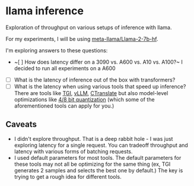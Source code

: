# llama inference

Exploration of throughput on various setups of inference with llama.

For my experiments, I will be using [meta-llama/Llama-2-7b-hf](https://huggingface.co/meta-llama/Llama-2-7b-hf).

I'm exploring answers to these questions:

- ~[ ] How does latency differ on a 3090 vs. A600 vs. A10 vs. A100?~ I decided to run all experiments on a A600
- [ ] What is the latency of inference out of the box with transformers?  
- [ ] What is the latency when using various tools that speed up inference?  There are tools like [TGI](https://github.com/huggingface/text-generation-inference), [vLLM](https://github.com/vllm-project), [CTranslate](https://github.com/OpenNMT/CTranslate2) but also model-level optimizations like [4/8 bit quantization](https://twitter.com/joao_gante/status/1681593614676426753?s=20) (which some of the aforementioned tools can apply for you.)

## Caveats

- I didn't explore throughput.  That is a deep rabbit hole - I was just exploring latency for a single request.  You can tradeoff throughput and latency with various forms of batching requests.  
- I used default parameters for most tools.  The default parameters for these tools may not all be optimizing for the same thing (ex, TGI generates 2 samples and selects the best one by default.)  The key is trying to get a rough idea for different tools.
